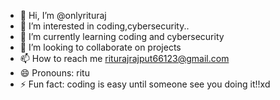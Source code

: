 - 👋 Hi, I’m @onlyrituraj
- 👀 I’m interested in coding,cybersecurity..
- 🌱 I’m currently learning coding and cybersecurity
- 💞️ I’m looking to collaborate on projects
- 📫 How to reach me riturajrajput66123@gmail.com
- 😄 Pronouns: ritu
- ⚡ Fun fact: coding is easy until someone see you doing it!!xd

<!---
onlyrituraj/onlyrituraj is a ✨ special ✨ repository because its `README.md` (this file) appears on your GitHub profile.
You can click the Preview link to take a look at your changes.
--->
